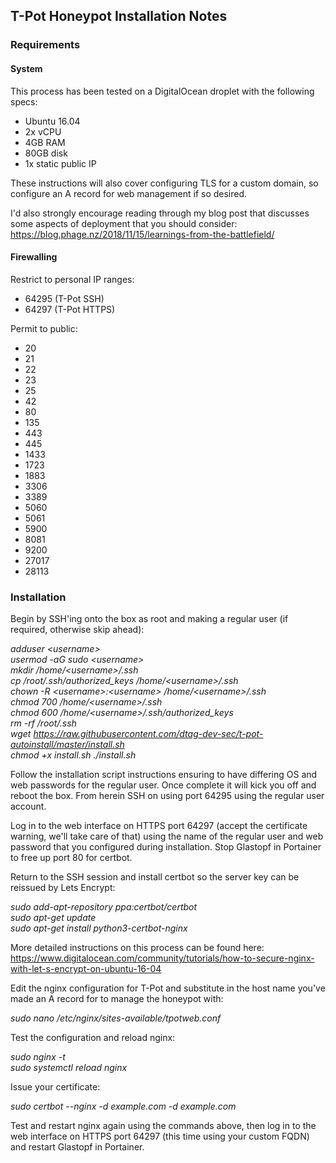 ## T-Pot Honeypot Installation Notes ##

### Requirements ###
#### System ####
This process has been tested on a DigitalOcean droplet with the following specs:

- Ubuntu 16.04  
- 2x vCPU  
- 4GB RAM  
- 80GB disk  
- 1x static public IP  

These instructions will also cover configuring TLS for a custom domain, so configure an A record for web management if so desired.  

I'd also strongly encourage reading through my blog post that discusses some aspects of deployment that you should consider: https://blog.phage.nz/2018/11/15/learnings-from-the-battlefield/  

#### Firewalling ####

Restrict to personal IP ranges:  

- 64295 (T-Pot SSH)  
- 64297 (T-Pot HTTPS)  

Permit to public:  

- 20  
- 21  
- 22  
- 23  
- 25  
- 42  
- 80  
- 135  
- 443  
- 445  
- 1433  
- 1723  
- 1883  
- 3306  
- 3389  
- 5060  
- 5061  
- 5900  
- 8081  
- 9200  
- 27017  
- 28113  

### Installation ###

Begin by SSH'ing onto the box as root and making a regular user (if required, otherwise skip ahead):

*adduser \<username\>*  
*usermod -aG sudo \<username\>*  
*mkdir /home/\<username\>/.ssh*  
*cp /root/.ssh/authorized_keys /home/\<username\>/.ssh*  
*chown -R \<username\>:\<username\> /home/\<username\>/.ssh*  
*chmod 700 /home/\<username\>/.ssh*  
*chmod 600 /home/\<username\>/.ssh/authorized_keys*  
*rm -rf /root/.ssh*  
*wget https://raw.githubusercontent.com/dtag-dev-sec/t-pot-autoinstall/master/install.sh*  
*chmod +x install.sh*
*./install.sh*  

Follow the installation script instructions ensuring to have differing OS and web passwords for the regular user. Once complete it will kick you off and reboot the box. From herein SSH on using port 64295 using the regular user account.

Log in to the web interface on HTTPS port 64297 (accept the certificate warning, we'll take care of that) using the name of the regular user and web password that you configured during installation. Stop Glastopf in Portainer to free up port 80 for certbot.

Return to the SSH session and install certbot so the server key can be reissued by Lets Encrypt:

*sudo add-apt-repository ppa:certbot/certbot*  
*sudo apt-get update*  
*sudo apt-get install python3-certbot-nginx*  

More detailed instructions on this process can be found here: https://www.digitalocean.com/community/tutorials/how-to-secure-nginx-with-let-s-encrypt-on-ubuntu-16-04

Edit the nginx configuration for T-Pot and substitute in the host name you've made an A record for to manage the honeypot with:

*sudo nano /etc/nginx/sites-available/tpotweb.conf*  

Test the configuration and reload nginx:

*sudo nginx -t*  
*sudo systemctl reload nginx*  

Issue your certificate:

*sudo certbot --nginx -d example.com -d example.com*  

Test and restart nginx again using the commands above, then log in to the web interface on HTTPS port 64297 (this time using your custom FQDN) and restart Glastopf in Portainer.
